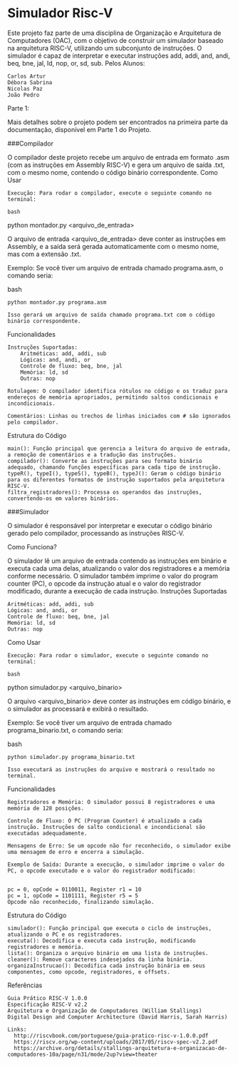 # Simulador Risc-V

Este projeto faz parte de uma disciplina de Organização e Arquitetura de Computadores (OAC), com o objetivo de construir um simulador baseado na arquitetura RISC-V, utilizando um subconjunto de instruções. O simulador é capaz de interpretar e executar instruções add, addi, and, andi, beq, bne, jal, ld, nop, or, sd, sub.
Pelos Alunos:

    Carlos Artur
    Débora Sabrina
    Nicolas Paz
    João Pedro

Parte 1:

Mais detalhes sobre o projeto podem ser encontrados na primeira parte da documentação, disponível em Parte 1 do Projeto.

###Compilador

O compilador deste projeto recebe um arquivo de entrada em formato .asm (com as instruções em Assembly RISC-V) e gera um arquivo de saída .txt, com o mesmo nome, contendo o código binário correspondente.
Como Usar

    Execução: Para rodar o compilador, execute o seguinte comando no terminal:

    bash

python montador.py <arquivo_de_entrada>

O arquivo de entrada <arquivo_de_entrada> deve conter as instruções em Assembly, e a saída será gerada automaticamente com o mesmo nome, mas com a extensão .txt.

Exemplo: Se você tiver um arquivo de entrada chamado programa.asm, o comando seria:

bash

    python montador.py programa.asm

    Isso gerará um arquivo de saída chamado programa.txt com o código binário correspondente.

Funcionalidades

    Instruções Suportadas:
        Aritméticas: add, addi, sub
        Lógicas: and, andi, or
        Controle de fluxo: beq, bne, jal
        Memória: ld, sd
        Outras: nop

    Rotulagem: O compilador identifica rótulos no código e os traduz para endereços de memória apropriados, permitindo saltos condicionais e incondicionais.

    Comentários: Linhas ou trechos de linhas iniciados com # são ignorados pelo compilador.

Estrutura do Código

    main(): Função principal que gerencia a leitura do arquivo de entrada, a remoção de comentários e a tradução das instruções.
    compilador(): Converte as instruções para seu formato binário adequado, chamando funções específicas para cada tipo de instrução.
    typeR(), typeI(), typeS(), typeB(), typeJ(): Geram o código binário para os diferentes formatos de instrução suportados pela arquitetura RISC-V.
    filtra_registradores(): Processa os operandos das instruções, convertendo-os em valores binários.

###Simulador

O simulador é responsável por interpretar e executar o código binário gerado pelo compilador, processando as instruções RISC-V.

Como Funciona?

O simulador lê um arquivo de entrada contendo as instruções em binário e executa cada uma delas, atualizando o valor dos registradores e a memória conforme necessário. O simulador também imprime o valor do program counter (PC), o opcode da instrução atual e o valor do registrador modificado, durante a execução de cada instrução.
Instruções Suportadas

    Aritméticas: add, addi, sub
    Lógicas: and, andi, or
    Controle de fluxo: beq, bne, jal
    Memória: ld, sd
    Outras: nop

Como Usar

    Execução: Para rodar o simulador, execute o seguinte comando no terminal:

    bash

python simulador.py <arquivo_binario>

O arquivo <arquivo_binario> deve conter as instruções em código binário, e o simulador as processará e exibirá o resultado.

Exemplo: Se você tiver um arquivo de entrada chamado programa_binario.txt, o comando seria:

bash

    python simulador.py programa_binario.txt

    Isso executará as instruções do arquivo e mostrará o resultado no terminal.

Funcionalidades

    Registradores e Memória: O simulador possui 8 registradores e uma memória de 128 posições.

    Controle de Fluxo: O PC (Program Counter) é atualizado a cada instrução. Instruções de salto condicional e incondicional são executadas adequadamente.

    Mensagens de Erro: Se um opcode não for reconhecido, o simulador exibe uma mensagem de erro e encerra a simulação.

    Exemplo de Saída: Durante a execução, o simulador imprime o valor do PC, o opcode executado e o valor do registrador modificado:


    pc = 0, opCode = 0110011, Register r1 = 10
    pc = 1, opCode = 1101111, Register r5 = 5
    Opcode não reconhecido, finalizando simulação.

Estrutura do Código

    simulador(): Função principal que executa o ciclo de instruções, atualizando o PC e os registradores.
    executa(): Decodifica e executa cada instrução, modificando registradores e memória.
    lista(): Organiza o arquivo binário em uma lista de instruções.
    cleaner(): Remove caracteres indesejados da linha binária.
    organizaInstrucao(): Decodifica cada instrução binária em seus componentes, como opcode, registradores, e offsets.


Referências

    Guia Prático RISC-V 1.0.0
    Especificação RISC-V v2.2
    Arquitetura e Organização de Computadores (William Stallings)
    Digital Design and Computer Architecture (David Harris, Sarah Harris)

    Links:
      http://riscvbook.com/portuguese/guia-pratico-risc-v-1.0.0.pdf
      https://riscv.org/wp-content/uploads/2017/05/riscv-spec-v2.2.pdf
      https://archive.org/details/stallings-arquitetura-e-organizacao-de-computadores-10a/page/n31/mode/2up?view=theater 

